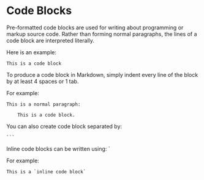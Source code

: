 # Code Blocks

Pre-formatted code blocks are used for writing about programming or markup source code. Rather than forming normal paragraphs, the lines of a code block are interpreted literally.

Here is an example:

```
This is a code block
```

To produce a code block in Markdown, simply indent every line of the block by at least 4 spaces or 1 tab.

For example:

```
This is a normal paragraph:

    This is a code block.
```

You can also create code block separated by:

    ```

Inline code blocks can be written using: `

For example:

    This is a `inline code block`


